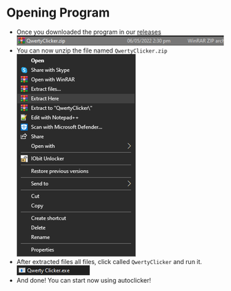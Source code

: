 # Opening Program
- Once you downloaded the program in our [releases](https://github.com/xqwtxon/QwertyClicker/releases/)<br>
<img src="assets/qc-zip-file.png"/><br>
- You can now unzip the file named `QwertyClicker.zip`
<img src="assets/extract-files.png"/><br>
- After extracted files all files, click called `QwertyClicker` and run it.
<img src="assets/qc-exe.png"/><br>
- And done! You can start now using autoclicker!
